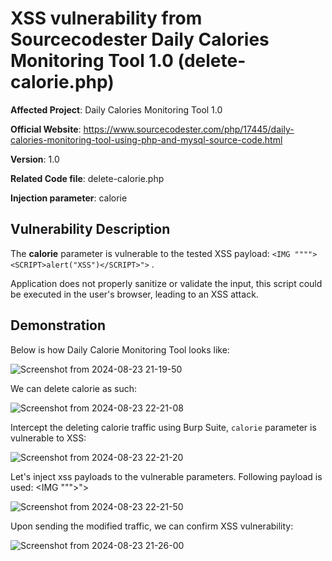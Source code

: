 
# XSS vulnerability from Sourcecodester Daily Calories Monitoring Tool 1.0 (delete-calorie.php)

**Affected Project**: Daily Calories Monitoring Tool 1.0

**Official Website**: https://www.sourcecodester.com/php/17445/daily-calories-monitoring-tool-using-php-and-mysql-source-code.html

**Version**: 1.0

**Related Code file**: delete-calorie.php

**Injection parameter**: calorie
## Vulnerability Description

The **calorie** parameter is vulnerable to the tested XSS payload: `<IMG """"><SCRIPT>alert("XSS")</SCRIPT>">`
.

Application does not properly sanitize or validate the input, this script could be executed in the user's browser, leading to an XSS attack.




## Demonstration
Below is how Daily Calorie Monitoring Tool looks like:

![Screenshot from 2024-08-23 21-19-50](https://github.com/user-attachments/assets/8610e539-9638-4924-824e-b60a014671b4)

We can delete calorie as such:

![Screenshot from 2024-08-23 22-21-08](https://github.com/user-attachments/assets/449ce4b1-60fd-471b-a8c1-28fa1a328dbe)

Intercept the deleting calorie traffic using Burp Suite, `calorie` parameter is vulnerable to XSS:

![Screenshot from 2024-08-23 22-21-20](https://github.com/user-attachments/assets/0f54bc3b-4b07-457b-bd5a-63435a1ce6aa)

Let's inject xss payloads to the vulnerable parameters. Following payload is used: <IMG """><SCRIPT>alert("XSS")</SCRIPT>">

![Screenshot from 2024-08-23 22-21-50](https://github.com/user-attachments/assets/4214fca8-3681-492c-8e34-2aff16c31379)

Upon sending the modified traffic, we can confirm XSS vulnerability:

![Screenshot from 2024-08-23 21-26-00](https://github.com/user-attachments/assets/9686342f-222a-4547-b843-254b8026dc73)
